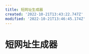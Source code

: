 ```yaml
---
title: 短网址生成器
created: '2022-10-21T13:43:22.747Z'
modified: '2022-10-21T13:46:45.174Z'
---
```


# 短网址生成器

